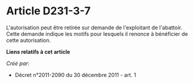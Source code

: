 # Article D231-3-7

L'autorisation peut être retirée sur demande de l'exploitant de l'abattoir. Cette demande indique les motifs pour lesquels il
renonce à bénéficier de cette autorisation.

**Liens relatifs à cet article**

_Créé par_:

  - Décret n°2011-2090 du 30 décembre 2011 - art. 1
